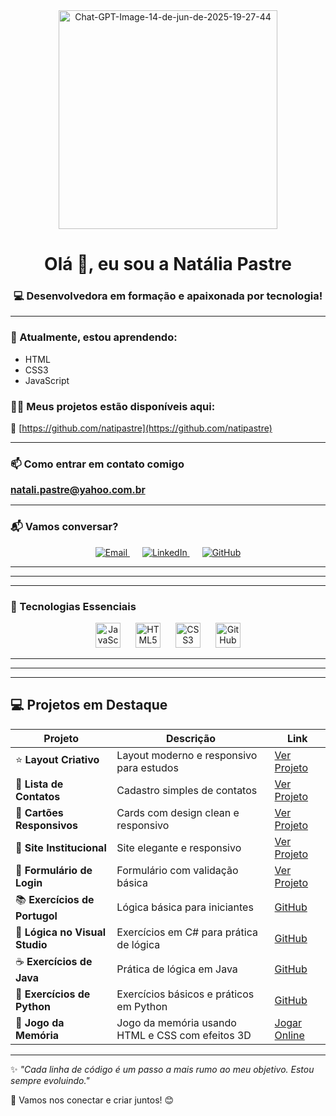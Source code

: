 <div align="center">
  <a href='https://postimg.cc/ThDvzxgJ' target='_blank'>
    <img src='https://i.postimg.cc/1RWRN5z2/Chat-GPT-Image-14-de-jun-de-2025-19-27-44.png' 
         border='0' 
         alt='Chat-GPT-Image-14-de-jun-de-2025-19-27-44' 
         width="350" />
  </a>
</div>



<h1 align="center">Olá 👋, eu sou a Natália Pastre</h1>
<h3 align="center">💻 Desenvolvedora em formação e apaixonada por tecnologia!</h3>

---

### 🌱 Atualmente, estou aprendendo:
- HTML
- CSS3
- JavaScript

### 👩‍💻 Meus projetos estão disponíveis aqui:
🔗 [https://github.com/natipastre](https://github.com/natipastre)

---

### 📫 Como entrar em contato comigo

<span style="font-weight:bold; font-size:1.1em;">natali.pastre@yahoo.com.br</span>

---

### 📬 Vamos conversar?

<p align="center">
  <a href="mailto:natali.pastre@yahoo.com.br" title="Enviar Email" style="margin: 0 10px;">
    <img src="https://img.icons8.com/fluency/48/000000/new-post.png" alt="Email" />
  </a>
  <a href="https://www.linkedin.com/in/natalia-pastre/" target="_blank" rel="noopener noreferrer" title="LinkedIn" style="margin: 0 10px;">
    <img src="https://img.icons8.com/fluency/48/000000/linkedin.png" alt="LinkedIn" />
  </a>
  <a href="https://github.com/natipastre" target="_blank" rel="noopener noreferrer" title="GitHub" style="margin: 0 10px;">
    <img src="https://img.icons8.com/ios-filled/48/ffffff/github.png" alt="GitHub" />
  </a>
</p>

---

---

---

### 🚀 Tecnologias Essenciais

<p align="center">
  <img src="https://cdn.jsdelivr.net/gh/devicons/devicon/icons/javascript/javascript-original.svg" alt="JavaScript" width="40" height="40" style="margin: 0 10px;" />
  <img src="https://cdn.jsdelivr.net/gh/devicons/devicon/icons/html5/html5-original.svg" alt="HTML5" width="40" height="40" style="margin: 0 10px;" />
  <img src="https://cdn.jsdelivr.net/gh/devicons/devicon/icons/css3/css3-original.svg" alt="CSS3" width="40" height="40" style="margin: 0 10px;" />
  <img src="https://img.icons8.com/ios-filled/50/ffffff/github.png" alt="GitHub" width="40" height="40" style="margin: 0 10px;" />
</p>

---

---

---

## 💻 Projetos em Destaque

| Projeto                   | Descrição                                         | Link                                                               |
|--------------------------|---------------------------------------------------|--------------------------------------------------------------------|
| ⭐ **Layout Criativo**     | Layout moderno e responsivo para estudos          | [Ver Projeto](https://natipastre.github.io/Projeto1--LayoutCriativo/)       |
| 📇 **Lista de Contatos**  | Cadastro simples de contatos                       | [Ver Projeto](https://natipastre.github.io/Projeto-2---Lista-de-Contatos/)        |
| 🧩 **Cartões Responsivos**| Cards com design clean e responsivo                | [Ver Projeto](https://natipastre.github.io/Projeto-3-Cards---Layout-Responsivo/)   |
| 🏢 **Site Institucional** | Site elegante e responsivo                         | [Ver Projeto](https://natipastre.github.io/Projeto-4---Front-End-Aprenser/)      |
| 🔐 **Formulário de Login**| Formulário com validação básica                    | [Ver Projeto](https://natipastre.github.io/Login-form/)        |
| 📚 **Exercícios de Portugol** | Lógica básica para iniciantes                   | [GitHub](https://github.com/natipastre/Exerc-cios-de-Portugol)     |
| 🔢 **Lógica no Visual Studio** | Exercícios em C# para prática de lógica         | [GitHub](https://github.com/natipastre/Exerc-cio-L-gica-de-Programa-o)         |
| ☕ **Exercícios de Java** | Prática de lógica em Java                           | [GitHub](https://github.com/natipastre/Exerc-cios-de-Java)         |
| 🐍 **Exercícios de Python** | Exercícios básicos e práticos em Python           | [GitHub](https://github.com/natipastre/Exerc-cios-de-Python)       |
| 🧠 **Jogo da Memória**    | Jogo da memória usando HTML e CSS com efeitos 3D  | [Jogar Online](https://natipastre.github.io/Jogo-da-memoria/)      |

---

✨ _"Cada linha de código é um passo a mais rumo ao meu objetivo. Estou sempre evoluindo."_

🌟 Vamos nos conectar e criar juntos! 😊
